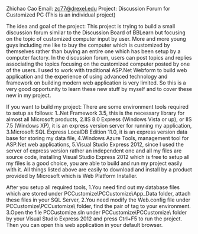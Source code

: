 Zhichao Cao
Email: zc77@drexel.edu
Project: Discussion Forum for Customized PC
(This is an individual project)

The idea and goal of the project:
This project is trying to build a small discussion forum similar to the Discussion Board of BBLearn but focusing on the topic of customized computer input by user. More and more young guys including me like to buy the computer which is customized by themselves rather than buying an entire one which has been setup by a computer factory. In the discussion forum, users can post topics and replies associating the topics focusing on the customized computer posted by one of the users.
I used to work with traditional ASP.Net Webform to build web application and the experience of using advanced technology and framework on building modern web application is very limited. So this is a very good opportunity to learn these new stuff by myself and to cover these new in my project.

If you want to build my project:
There are some environment tools required to setup as follows: 
1..Net Framework 3.5, this is the necessary library for almost all Microsoft products,
2.IIS 8.0 Express (Windows Vista or up), or IIS 7.5 (Windows XP), it is an express version server for running my application,
3.Microsoft SQL Express LocalDB Edition 11.0, it is an express version data base for storing my data file,
4.Windows Azure Tools, management tool for ASP.Net web applications,
5.Visual Studio Express 2012, since I used the server of express version rather an independent one and all my files are source code, installing Visual Studio Express 2012 which is free to setup all my files is a good choice, you are able to build and run my project easily with it.
All things listed above are easily to download and install by a product provided by Microsoft which is Web Platform Installer.

After you setup all required tools, 
1.You need find out my database files which are stored under PCCustomize\PCCustomize\App_Data folder, attach these files in your SQL Server,
2.You need modify the Web.config file under PCCustomize\PCCustomize\ folder, find the pair of tag 
<connectionStrings>
    <add name="DefaultConnection" connectionString="Data Source=(LocalDb)\v11.0;Initial Catalog=PCCustomizeDB;Integrated Security=SSPI;AttachDBFilename=|DataDirectory|\PCCustomizeDB.mdf" providerName="System.Data.SqlClient" />
  </connectionStrings>
to your environment.
3.Open the file PCCustomize.sln under PCCustomize\PCCustomize\ folder by your Visual Studio Express 2012 and press Ctrl+F5 to run the project. Then you can open this web application in your default browser.
